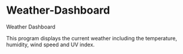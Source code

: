 # Weather-Dashboard

Weather Dashboard

This program displays the current weather including the temperature, humidity, wind speed and UV index.

